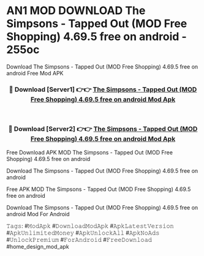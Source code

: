 # AN1 MOD DOWNLOAD The Simpsons - Tapped Out (MOD Free Shopping) 4.69.5 free on android - 255oc
Download The Simpsons - Tapped Out (MOD Free Shopping) 4.69.5 free on android Free Mod APK

<div align="center">
<h3>🔴 Download [Server1] 👉👉 <a href="https://apk-comot.site?title=The_Simpsons_-_Tapped_Out_(MOD_Free_Shopping)_4.69.5_free_on_android">The Simpsons - Tapped Out (MOD Free Shopping) 4.69.5 free on android Mod Apk</a></h3><br>

<h3>🔴 Download [Server2] 👉👉 <a href="https://apk-comot.site?title=The_Simpsons_-_Tapped_Out_(MOD_Free_Shopping)_4.69.5_free_on_android">The Simpsons - Tapped Out (MOD Free Shopping) 4.69.5 free on android Mod Apk</a></h3>
</div>


Free Download APK MOD The Simpsons - Tapped Out (MOD Free Shopping) 4.69.5 free on android

Download The Simpsons - Tapped Out (MOD Free Shopping) 4.69.5 free on android 

Free APK MOD The Simpsons - Tapped Out (MOD Free Shopping) 4.69.5 free on android 

Download The Simpsons - Tapped Out (MOD Free Shopping) 4.69.5 free on android Mod For Android

𝚃𝚊𝚐𝚜: #𝙼𝚘𝚍𝙰𝚙𝚔 #𝙳𝚘𝚠𝚗𝚕𝚘𝚊𝚍𝙼𝚘𝚍𝙰𝚙𝚔 #𝙰𝚙𝚔𝙻𝚊𝚝𝚎𝚜𝚝𝚅𝚎𝚛𝚜𝚒𝚘𝚗 #𝙰𝚙𝚔𝚄𝚗𝚕𝚒𝚖𝚒𝚝𝚎𝚍𝙼𝚘𝚗𝚎𝚢 #𝙰𝚙𝚔𝚄𝚗𝚕𝚘𝚌𝚔𝙰𝚕𝚕 #𝙰𝚙𝚔𝙽𝚘𝙰𝚍𝚜 #𝚄𝚗𝚕𝚘𝚌𝚔𝙿𝚛𝚎𝚖𝚒𝚞𝚖 #𝙵𝚘𝚛𝙰𝚗𝚍𝚛𝚘𝚒𝚍 #𝙵𝚛𝚎𝚎𝙳𝚘𝚠𝚗𝚕𝚘𝚊𝚍 #home_design_mod_apk